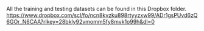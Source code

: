 All the training and testing datasets can be found in this Dropbox folder.
https://www.dropbox.com/scl/fo/ncn8kvzku898rtyyzxw99/ADr1gsPUvd6zQ6GOr_N6CAA?rlkey=28bkly92vmomm5fy8mvk1o99h&dl=0
